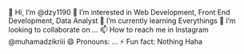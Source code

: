 👋 Hi, I’m @dzy1190
👀 I’m interested in Web Development, Front End Development, Data Analyst
🌱 I’m currently learning Everythings
💞️ I’m looking to collaborate on ...
📫 How to reach me in Instagram @muhamadzikriii
😄 Pronouns: ...
⚡ Fun fact: Nothing Haha

